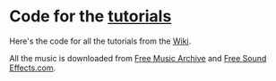 # Code for the [tutorials](https://github.com/gopxl/beep/wiki)

Here's the code for all the tutorials from the [Wiki](https://github.com/gopxl/beep/wiki/Hello,-Beep!).

All the music is downloaded from [Free Music Archive](https://freemusicarchive.org) and [Free Sound Effects.com](https://www.freesoundeffects.com/).
